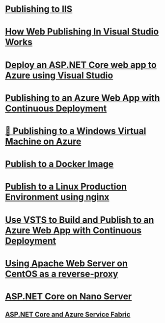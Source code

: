 # [Publishing to IIS](iis.md)
# [How Web Publishing In Visual Studio Works](web-publishing-vs.md)
# [Deploy an ASP.NET Core web app to Azure using Visual Studio](../tutorials/publish-to-azure-webapp-using-vs.md)
# [Publishing to an Azure Web App with Continuous Deployment](azure-continuous-deployment.md)
# [🔧 Publishing to a Windows Virtual Machine on Azure](azure-windows-vm.md)
# [Publish to a Docker Image](https://azure.microsoft.com/documentation/articles/vs-azure-tools-docker-hosting-web-apps-in-docker)
# [Publish to a Linux Production Environment using nginx](linuxproduction.md)
# [Use VSTS to Build and Publish to an Azure Web App with Continuous Deployment](vsts-continuous-deployment.md)
# [Using Apache Web Server on CentOS as a reverse-proxy](apache-proxy.md)
# [ASP.NET Core on Nano Server](../tutorials/nano-server.md)
## [ASP.NET Core and Azure Service Fabric](https://azure.microsoft.com/en-us/documentation/articles/service-fabric-add-a-web-frontend)


